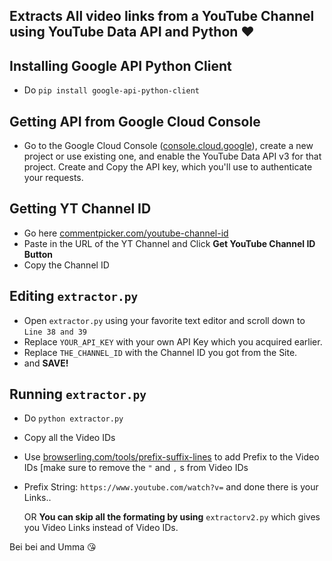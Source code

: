 
Extracts All video links from a YouTube Channel using YouTube Data API and Python ❤️
-----------------
## Installing Google API Python Client
 - Do `pip install google-api-python-client`
 ## Getting API from Google Cloud Console
 - Go to the Google Cloud Console ([console.cloud.google](https://console.cloud.google.com/)), create a new project or use existing one, and enable the YouTube Data API v3 for that project. Create and Copy the API key, which you'll use to authenticate your requests.
 ## Getting YT Channel ID
 
 - Go here [commentpicker.com/youtube-channel-id](https://commentpicker.com/youtube-channel-id.php)
 - Paste in the URL of the YT Channel and Click **Get YouTube Channel ID Button**
 - Copy the Channel ID
 ## Editing `extractor.py`
 
 - Open `extractor.py` using your favorite text editor and scroll down to `Line 38 and 39`
 - Replace `YOUR_API_KEY` with your own API Key which you acquired earlier.
 - Replace `THE_CHANNEL_ID` with the Channel ID you got from the Site.
 - and **SAVE!**
## Running `extractor.py`
 - Do `python extractor.py`
 - Copy all the Video IDs
 - Use [browserling.com/tools/prefix-suffix-lines](https://www.browserling.com/tools/prefix-suffix-lines) to add Prefix to the Video IDs [make sure to remove the `"` and `,` s from Video IDs
 - Prefix String: `https://www.youtube.com/watch?v=` and done there is your Links..

   OR **You can skip all the formating by using** `extractorv2.py` which gives you Video Links instead of Video IDs.
		 
Bei bei and Umma 😘
